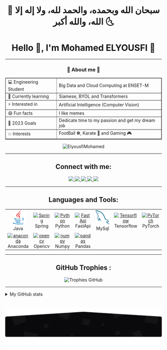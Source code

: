 <h1 align="center">🌛 سبحان الله وبحمده، والحمد لله، ولا إله إلا الله، والله أكبر 🌜</h1>
<h1 align="center">Hello 👋, I'm Mohamed ELYOUSFI 🥋</h1>

---
<h3 align="center">🍁 About me 🍁</h3>
<table border="1" cellspacing="0" cellpadding="1" align="center">
 <tr>
    <td>💻 Engineering Student</td>
    <td>Big Data and Cloud Computing at ENSET-M</td>
  </tr>
  <tr>
    <td>🌱 Currently learning</td>
     <td> Siamese, BYOL and Transformers </td>
  </tr>
  <tr>
    <td>⚡ Interested in</td>
    <td>Artificial Intelligence (Computer Vision)</td>
  </tr>
 <tr>
    <td>😄 Fun facts</td>
    <td>I like memes</td>
  </tr>
 <tr>
    <td>🥅 2023 Goals</td>
    <td>Dedicate time to my passion and get my dream job</td>
  </tr>
 <tr>
    <td>💥 Interests</td>
    <td>FootBall ⚽️, Karate 🥋 and Gaming 🎮</td>
  </tr>
</table>
<p align="center"> <img src="https://komarev.com/ghpvc/?username=ElyousfiMohamed&label=Profile%20views&color=0e75b6&style=flat" alt="ElyousfiMohamed" /> </p>

---

<h2 align="center">Connect with me:</h2>
<p align="center">
  <a target="_blank" href="https://www.linkedin.com/in/mohamed-elyousfi/">
    <img src="https://img.shields.io/badge/linkedin-000000.svg?&style=for-the-badge&logo=linkedin&logoColor=white" height=25>
  </a>
  <a target="_blank" href="mailto:mohamed5elyousfi@gmail.com">
    <img src="https://img.shields.io/badge/gmail-000000.svg?&style=for-the-badge&logo=gmail&logoColor=white" height=25>
  </a>
  <a target="_blank" href="https://web.facebook.com/Utaku77">
    <img src="https://img.shields.io/badge/facebook-000000.svg?&style=for-the-badge&logo=facebook&logoColor=white" height=25>
  </a>
  <a target="_blank" href="https://twitter.com/ELYOUSFI5Med">
    <img src="https://img.shields.io/badge/Twitter-000000.svg?&style=for-the-badge&logo=twitter&logoColor=white" height=25>
  </a>
  <a target="_blank" href="https://www.instagram.com/elyousfi.5">
    <img src="https://img.shields.io/badge/INSTAGRAM-000000.svg?&style=for-the-badge&logo=instagram&logoColor=white" height=25>
  </a>
</p>

---

<h2 align="center">Languages and Tools: </h2>

<table align="center">
  <tr>
     <td align="center" width="96">
      <a href="#elyousfi">
        <img src="https://raw.githubusercontent.com/devicons/devicon/master/icons/java/java-original.svg" width="48" height="48" alt="Java" />
      </a>
      <br>Java
    </td>  
   <td align="center" width="96">
      <a href="#elyousfi" >
        <img src="https://cdn.jsdelivr.net/gh/devicons/devicon/icons/spring/spring-original.svg" width="48" height="48" alt="Spring" />
      </a>
      <br>Spring
    </td>
    <td align="center" width="96">
      <a href="#elyousfi">
        <img src="https://upload.wikimedia.org/wikipedia/commons/thumb/c/c3/Python-logo-notext.svg/1200px-Python-logo-notext.svg.png" width="48" height="48" alt="Python" />
      </a>
      <br>Python
    </td>
<td align="center" width="96">
      <a href="#elyousfi" >
        <img src="https://cdn.jsdelivr.net/gh/devicons/devicon/icons/fastapi/fastapi-original.svg" width="48" height="48" alt="FastApi" />
      </a>
      <br>FastApi
    </td>
     <td align="center" width="96">
      <a href="#elyousfi">
        <img src="https://raw.githubusercontent.com/devicons/devicon/master/icons/mysql/mysql-original.svg" width="48" height="48" alt="MySql" />
      </a>
      <br>MySql
    </td>
   <td align="center" width="96">
      <a href="#elyousfi">
        <img src="https://cdn.jsdelivr.net/gh/devicons/devicon/icons/tensorflow/tensorflow-original.svg" width="48" height="48" alt="Tensorflow" />
      </a>
      <br>Tensorflow
    </td>
   <td align="center" width="96">
      <a href="#elyousfi">
        <img src="https://cdn.jsdelivr.net/gh/devicons/devicon/icons/pytorch/pytorch-original.svg" width="48" height="48" alt="PyTorch" />
      </a>
      <br>PyTorch
    </td>
  </tr>
 <tr>
  <td align="center" width="96">
      <a href="#elyousfi">
        <img src="https://cdn.jsdelivr.net/gh/devicons/devicon/icons/anaconda/anaconda-original.svg" width="48" height="48" alt="anaconda" />
      </a>
      <br>Anaconda
    </td>
  <td align="center" width="96">
      <a href="#elyousfi">
        <img src="https://cdn.jsdelivr.net/gh/devicons/devicon/icons/opencv/opencv-original.svg" width="48" height="48" alt="opencv" />
      </a>
      <br>Opencv
    </td>
  <td align="center" width="96">
      <a href="#elyousfi">
        <img src="https://cdn.jsdelivr.net/gh/devicons/devicon/icons/numpy/numpy-original.svg" width="48" height="48" alt="numpy" />
      </a>
      <br>Numpy
    </td>
  <td align="center" width="96">
      <a href="#elyousfi">
        <img src="https://cdn.jsdelivr.net/gh/devicons/devicon/icons/pandas/pandas-original.svg" width="48" height="48" alt="pandas" />
      </a>
      <br>Pandas
    </td>
  </tr>
 </tr>
</table>

---

<h2 align="center">GitHub Trophies : </h2>

 <p align="center">
        <img src="https://github-profile-trophy.vercel.app/?username=ElyousfiMohamed&theme=darkhub&margin-w=15" alt="Trophies GitHub" />
  </p>

---

<details>
    <summary>My GitHub stats</summary>
    <br />
    <p align="center">
        <img src="https://github-readme-stats.vercel.app/api?username=ElyousfiMohamed&theme=dark&show_icons=true&include_all_commits=true&locale=en" alt="General Statistics" />
    </p>
    <p align="center">
        <img src="https://github-readme-streak-stats.herokuapp.com/?user=ElyousfiMohamed&theme=dark" alt="Streak Stats" />
    </p>
    <p align="center">
        <img src="https://github-readme-stats.vercel.app/api/top-langs?username=ElyousfiMohamed&layout=compact&theme=dark&locale=en" alt="Techs used in projects" width="495px" />
    </p>
    <p align="center">
        <img src="https://activity-graph.herokuapp.com/graph?username=ElyousfiMohamed&theme=xcode&bg_color=151515" alt="Activity Graph" />
    </p>
</details>
  
<br/>
<br/>
<img src="./github/assets/images/rodape_readme.jpg" alt="Art for footer readme.md" />
<!-- [![Mohamed ELYOUSFI's github activity graph](https://activity-graph.herokuapp.com/graph?username=ElyousfiMohamed&theme=react-dark)](https://github.com/ElyousfiMohamed) -->
